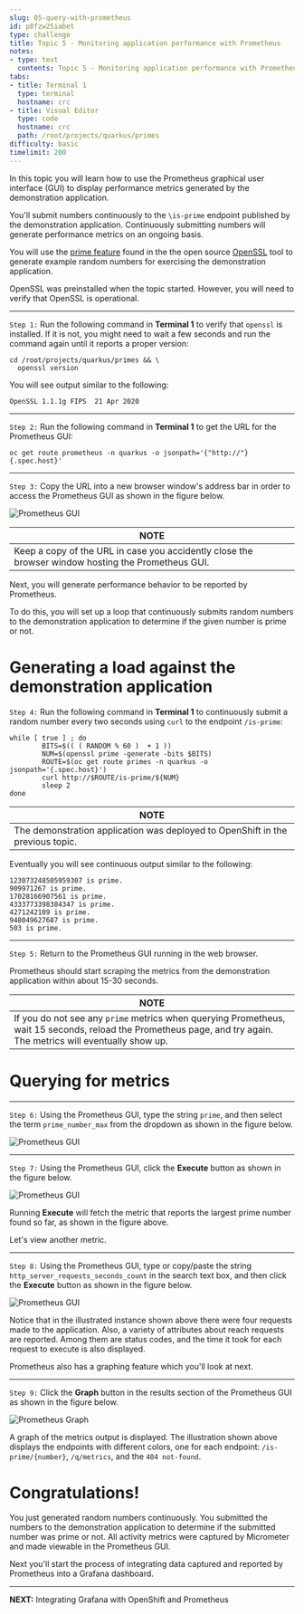 ```yaml
---
slug: 05-query-with-prometheus
id: p8fzw25iabet
type: challenge
title: Topic 5 - Monitoring application performance with Prometheus
notes:
- type: text
  contents: Topic 5 - Monitoring application performance with Prometheus
tabs:
- title: Terminal 1
  type: terminal
  hostname: crc
- title: Visual Editor
  type: code
  hostname: crc
  path: /root/projects/quarkus/primes
difficulty: basic
timelimit: 200
---
```


In this topic you will learn how to use the Prometheus graphical user interface (GUI) to display performance metrics generated by the demonstration application.

You'll submit numbers continuously to the `\is-prime` endpoint published by the demonstration application. Continuously submitting numbers will generate performance metrics on an ongoing basis.

You will use the [prime feature](https://www.openssl.org/docs/man1.1.1/man1/openssl-prime.html) found in the the open source [OpenSSL](https://www.openssl.org/) tool to generate example random numbers for exercising the demonstration application.

OpenSSL was preinstalled when the topic started. However, you will need to verify that OpenSSL is operational.

----

`Step 1:` Run the following command in **Terminal 1** to verify that `openssl` is installed. If it is not, you might need to wait a few seconds and run the command again until it reports a proper version:

```
cd /root/projects/quarkus/primes && \
  openssl version
```

You will see output similar to the following:

```console
OpenSSL 1.1.1g FIPS  21 Apr 2020
```

----

`Step 2:` Run the following command in **Terminal 1** to get the URL for the Prometheus GUI:

```
oc get route prometheus -n quarkus -o jsonpath='{"http://"}{.spec.host}'
```

----

`Step 3:` Copy the URL into a new browser window's address bar in order to access the Prometheus GUI as shown in the figure below.

![Prometheus GUI](../assets/prometheus-dashboard-01.png)

|NOTE|
|----|
|Keep a copy of the URL in case you accidently close the browser window hosting the Prometheus GUI.|

Next, you will generate performance behavior to be reported by Prometheus.

To do this, you will set up a loop that continuously submits random numbers to the demonstration application to determine if the given number is prime or not.

# Generating a load against the demonstration application

`Step 4:` Run the following command in **Terminal 1** to continuously submit a random number every two seconds using `curl` to the endpoint `/is-prime`:

```
while [ true ] ; do
        BITS=$(( ( RANDOM % 60 )  + 1 ))
        NUM=$(openssl prime -generate -bits $BITS)
        ROUTE=$(oc get route primes -n quarkus -o jsonpath='{.spec.host}')
        curl http://$ROUTE/is-prime/${NUM}
        sleep 2
done
```
|NOTE|
|----|
|The demonstration application was deployed to OpenShift in the previous topic.|

Eventually you will see continuous output similar to the following:

```
123073248505959307 is prime.
909971267 is prime.
17028166907561 is prime.
4333773398384347 is prime.
4271242109 is prime.
948049627687 is prime.
503 is prime.
```

----

`Step 5:` Return to the Prometheus GUI running in the web browser.

Prometheus should start scraping the metrics from the demonstration application within about 15-30 seconds.

|NOTE|
|----|
|If you do not see any `prime` metrics when querying Prometheus, wait 15 seconds, reload the Prometheus page, and try again. The metrics will eventually show up.|

# Querying for metrics

----

`Step 6:` Using the Prometheus GUI, type the string `prime`, and then select the term `prime_number_max` from the dropdown as shown in the figure below.


![Prometheus GUI](../assets/prometheus-filter-on-prime-01.png)

----

`Step 7:` Using the Prometheus GUI, click the **Execute** button as shown in the figure below.

![Prometheus GUI](../assets/prometheus-filter-on-prime-02.png)

Running **Execute** will fetch the metric that reports the largest prime number found so far, as shown in the figure above.

Let's view another metric.

----

`Step 8:`  Using the Prometheus GUI, type or copy/paste the string `http_server_requests_seconds_count` in the search text box, and then click the **Execute** button as shown in the figure below.

![Prometheus GUI](../assets/search-seconds-count.png)

Notice that in the illustrated instance shown above there were four requests made to the application. Also, a variety of attributes about reach requests are reported. Among them are status codes, and the time it took for each request to execute is also displayed.

Prometheus also has a graphing feature which you'll look at next.

----

`Step 9:`  Click the **Graph** button in the results section of the Prometheus GUI as shown in the figure below.

![Prometheus Graph](../assets/prometheus-graphs-01.png)

A graph of the metrics output is displayed. The illustration shown above displays the endpoints with different colors, one for each endpoint: `/is-prime/{number}`, `/q/metrics`, and the `404 not-found`.

# Congratulations!

You just generated random numbers continuously. You submitted the numbers to the demonstration application to determine if the submitted number was prime or not. All activity metrics were captured by Micrometer and made viewable in the Prometheus GUI.

Next you'll start the process of integrating data captured and reported by Prometheus into a Grafana dashboard.

----

**NEXT:** Integrating Grafana with OpenShift and Prometheus
